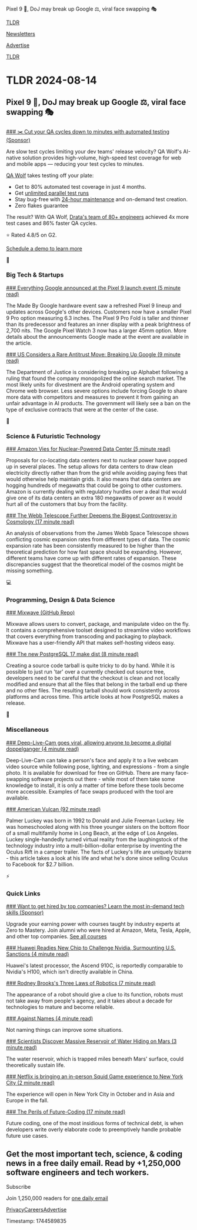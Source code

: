 Pixel 9 📱, DoJ may break up Google ⚖️, viral face swapping 🎭

[TLDR](/)

[Newsletters](/newsletters)

[Advertise](https://advertise.tldr.tech/)

[TLDR](/)

# TLDR 2024-08-14

## Pixel 9 📱, DoJ may break up Google ⚖️, viral face swapping 🎭

### 

[### ✂️ Cut your QA cycles down to minutes with automated testing (Sponsor)](https://www.qawolf.com/?utm_campaign=CutYourQACycles08142024&amp;utm_source=tldr&amp;utm_medium=newsletter)

Are slow test cycles limiting your dev teams' release velocity? QA Wolf's AI-native solution provides high-volume, high-speed test coverage for web and mobile apps — reducing your test cycles to minutes.

[QA Wolf](https://www.qawolf.com/?utm_campaign=CutYourQACycles08142024&utm_source=tldr&utm_medium=newsletter) takes testing off your plate:

* Get to 80% automated test coverage in just 4 months.
* Get [unlimited parallel test runs](https://www.qawolf.com/?utm_campaign=CutYourQACycles08142024&utm_source=tldr&utm_medium=newsletter)
* Stay bug-free with [24-hour maintenance](https://www.qawolf.com/?utm_campaign=CutYourQACycles08142024&utm_source=tldr&utm_medium=newsletter) and on-demand test creation.
* Zero flakes guarantee

The result? With QA Wolf, [Drata's team of 80+ engineers](https://www.qawolf.com/case-studies/drata?utm_campaign=CutQACycles08142024&utm_source=tldr&utm_medium=newsletter) achieved 4x more test cases and 86% faster QA cycles.

⭐ Rated 4.8/5 on G2.

[Schedule a demo to learn more](https://www.qawolf.com/?utm_campaign=CutYourQACycles08142024&utm_source=tldr&utm_medium=newsletter)

📱

### Big Tech & Startups

[### Everything Google announced at the Pixel 9 launch event (5 minute read)](https://www.theverge.com/24218825/google-pixel-9-event-announcements-products?utm_source=tldrnewsletter)

The Made By Google hardware event saw a refreshed Pixel 9 lineup and updates across Google's other devices. Customers now have a smaller Pixel 9 Pro option measuring 6.3 inches. The Pixel 9 Pro Fold is taller and thinner than its predecessor and features an inner display with a peak brightness of 2,700 nits. The Google Pixel Watch 3 now has a larger 45mm option. More details about the announcements Google made at the event are available in the article.

[### US Considers a Rare Antitrust Move: Breaking Up Google (9 minute read)](https://www.bloomberg.com/news/articles/2024-08-13/doj-considers-seeking-google-goog-breakup-after-major-antitrust-win?accessToken=eyJhbGciOiJIUzI1NiIsInR5cCI6IkpXVCJ9.eyJzb3VyY2UiOiJTdWJzY3JpYmVyR2lmdGVkQXJ0aWNsZSIsImlhdCI6MTcyMzU5MzY2NCwiZXhwIjoxNzI0MTk4NDY0LCJhcnRpY2xlSWQiOiJTSFlWUU9UMEcxS1cwMCIsImJjb25uZWN0SWQiOiJFQTExNDNDNTM4NEE0RUY5QTg5RjJEN0IxMTg2MzcwOSJ9.2Z3EIyHVR1ydoAg-DMNc6-xPwyM-fgZNYE0gFCSHMhI&amp;utm_source=tldrnewsletter)

The Department of Justice is considering breaking up Alphabet following a ruling that found the company monopolized the online search market. The most likely units for divestment are the Android operating system and Chrome web browser. Less severe options include forcing Google to share more data with competitors and measures to prevent it from gaining an unfair advantage in AI products. The government will likely see a ban on the type of exclusive contracts that were at the center of the case.

🚀

### Science & Futuristic Technology

[### Amazon Vies for Nuclear-Powered Data Center (5 minute read)](https://spectrum.ieee.org/amazon-data-center-nuclear-power?utm_source=tldrnewsletter)

Proposals for co-locating data centers next to nuclear power have popped up in several places. The setup allows for data centers to draw clean electricity directly rather than from the grid while avoiding paying fees that would otherwise help maintain grids. It also means that data centers are hogging hundreds of megawatts that could be going to other customers. Amazon is currently dealing with regulatory hurdles over a deal that would give one of its data centers an extra 180 megawatts of power as it would hurt all of the customers that buy from the facility.

[### The Webb Telescope Further Deepens the Biggest Controversy in Cosmology (17 minute read)](https://www.quantamagazine.org/the-webb-telescope-further-deepens-the-biggest-controversy-in-cosmology-20240813/?utm_source=tldrnewsletter)

An analysis of observations from the James Webb Space Telescope shows conflicting cosmic expansion rates from different types of data. The cosmic expansion rate has been consistently measured to be higher than the theoretical prediction for how fast space should be expanding. However, different teams have come up with different rates of expansion. These discrepancies suggest that the theoretical model of the cosmos might be missing something.

💻

### Programming, Design & Data Science

[### Mixwave (GitHub Repo)](https://github.com/matvp91/mixwave?utm_source=tldrnewsletter)

Mixwave allows users to convert, package, and manipulate video on the fly. It contains a comprehensive toolset designed to streamline video workflows that covers everything from transcoding and packaging to playback. Mixwave has a user-friendly API that makes self-hosting videos easy.

[### The new PostgreSQL 17 make dist (8 minute read)](https://peter.eisentraut.org/blog/2024/08/13/the-new-postgresql-17-make-dist?utm_source=tldrnewsletter)

Creating a source code tarball is quite tricky to do by hand. While it is possible to just run 'tar' over a currently checked out source tree, developers need to be careful that the checkout is clean and not locally modified and ensure that all the files that belong in the tarball end up there and no other files. The resulting tarball should work consistently across platforms and across time. This article looks at how PostgreSQL makes a release.

🎁

### Miscellaneous

[### Deep-Live-Cam goes viral, allowing anyone to become a digital doppelganger (4 minute read)](https://arstechnica.com/information-technology/2024/08/new-ai-tool-enables-real-time-face-swapping-on-webcams-raising-fraud-concerns/?utm_source=tldrnewsletter)

Deep-Live-Cam can take a person's face and apply it to a live webcam video source while following pose, lighting, and expressions - from a single photo. It is available for download for free on GitHub. There are many face-swapping software projects out there - while most of them take some knowledge to install, it is only a matter of time before these tools become more accessible. Examples of face swaps produced with the tool are available.

[### American Vulcan (92 minute read)](https://www.tabletmag.com/feature/american-vulcan-palmer-luckey-anduril?utm_source=tldrnewsletter)

Palmer Luckey was born in 1992 to Donald and Julie Freeman Luckey. He was homeschooled along with his three younger sisters on the bottom floor of a small multifamily home in Long Beach, at the edge of Los Angeles. Luckey single-handedly turned virtual reality from the laughingstock of the technology industry into a multi-billion-dollar enterprise by inventing the Oculus Rift in a camper trailer. The facts of Luckey's life are uniquely bizarre - this article takes a look at his life and what he's done since selling Oculus to Facebook for $2.7 billion.

⚡

### Quick Links

[### Want to get hired by top companies? Learn the most in-demand tech skills (Sponsor)](https://zerotomastery.io/?utm_campaign=tldr&amp;utm_medium=ad&amp;utm_source=newsletter)

Upgrade your earning power with courses taught by industry experts at Zero to Mastery. Join alumni who were hired at Amazon, Meta, Tesla, Apple, and other top companies. [See all courses](https://zerotomastery.io/?utm_campaign=tldr&utm_medium=ad&utm_source=newsletter)

[### Huawei Readies New Chip to Challenge Nvidia, Surmounting U.S. Sanctions (4 minute read)](https://www.wsj.com/tech/ai/huawei-readies-new-chip-to-challenge-nvidia-surmounting-u-s-sanctions-e108187a?st=3wzbs4lf12eg1v2&reflink=desktopwebshare_permalink&utm_source=tldrnewsletter)

Huawei's latest processor, the Ascend 910C, is reportedly comparable to Nvidia's H100, which isn't directly available in China.

[### Rodney Brooks's Three Laws of Robotics (7 minute read)](https://spectrum.ieee.org/rodney-brooks-three-laws-robotics?utm_source=tldrnewsletter)

The appearance of a robot should give a clue to its function, robots must not take away from people's agency, and it takes about a decade for technologies to mature and become reliable.

[### Against Names (4 minute read)](https://steveklabnik.com/writing/against-names/?utm_source=tldrnewsletter)

Not naming things can improve some situations.

[### Scientists Discover Massive Reservoir of Water Hiding on Mars (3 minute read)](https://futurism.com/the-byte/massive-reservoirs-water-mars?utm_source=tldrnewsletter)

The water reservoir, which is trapped miles beneath Mars' surface, could theoretically sustain life.

[### Netflix is bringing an in-person Squid Game experience to New York City (2 minute read)](https://www.theverge.com/2024/8/13/24219493/netflix-squid-game-the-experience-new-york-city?utm_source=tldrnewsletter)

The experience will open in New York City in October and in Asia and Europe in the fall.

[### The Perils of Future-Coding (17 minute read)](https://www.sebastiansylvan.com/post/the-perils-of-future-coding/?utm_source=tldrnewsletter)

Future coding, one of the most insidious forms of technical debt, is when developers write overly elaborate code to preemptively handle probable future use cases.

## Get the most important tech, science, & coding news in a free daily email. Read by +1,250,000 software engineers and tech workers.

Subscribe

Join 1,250,000 readers for [one daily email](/api/latest/tech)

[Privacy](/privacy)[Careers](https://jobs.ashbyhq.com/tldr.tech)[Advertise](/tech/advertise)

Timestamp: 1744589835
